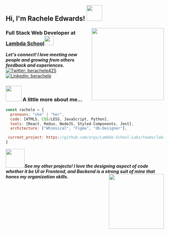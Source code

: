 <h2> Hi, I'm Rachele Edwards! <img src="https://media.giphy.com/media/keySJvblcwvZU0ssQ2/giphy.gif" width="50"></h2>
<img align='right' src="https://media.giphy.com/media/Z9WRoncIw8RYBLJ0FB/giphy.gif" width="230">
<h3>Full Stack Web Developer at <a href="http://lambdaschool.com/">Lambda School</a><img src="https://media.giphy.com/media/mGKQ9G0pbWVhj8qXpQ/giphy.gif" width="30">
<!-- </br>Developer Consultant at <a href="https://www.thoughtworks.com">ThoughtWorks</a><img src="https://media.giphy.com/media/WUlplcMpOCEmTGBtBW/giphy.gif" width="30">  -->
</h3>

<em><b>Let's connect! I love meeting new people and growing from others feedback and experiences.</b></em>
[![Twitter: berachele425](https://img.shields.io/twitter/follow/berachele425?style=social)](https://twitter.com/berachele425)
[![Linkedin: berachele](https://img.shields.io/badge/-thaianebraga-blue?style=flat-square&logo=Linkedin&logoColor=white&link=https://www.linkedin.com/in/berachele/)](https://www.linkedin.com/in/berachele/)

### <img src="https://media.giphy.com/media/TjRfJYvijuHwfLg5wZ/giphy.gif" width="50"> A little more about me...  

```javascript
const rachele = {
  pronouns: "she" | "her",
  code: [HTML5, CSS/LESS, JavaScript, Python],
  tools: [React, Redux, NodeJS, Styled-Components, Jest],
  architecture: ["Whimsical", "Figma", "db-Designer"],

 current_project: https://github.com/orgs/Lambda-School-Labs/teams/labs26-citrics-teamb/repositories
}
```

<img src="https://media.giphy.com/media/KGBEI0mjQOsZ0KXbjc/giphy.gif" width="60"><em><b>See my other projects! I love the designing aspect of code whether it be UI or Frontend, and Backend is a strong suit of mine that hones my organization skills.</b><img align='right' src="https://media.giphy.com/media/H1B6lS3N4zZ0fHmmXO/giphy.gif" width="175"></em>
